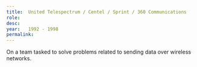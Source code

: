 ```yaml
---
title:  United Telespectrum / Centel / Sprint / 360 Communications
role:   
desc:   
year:   1992 - 1998
permalink:
---
```

On a team tasked to solve problems related to sending data over wireless networks.
